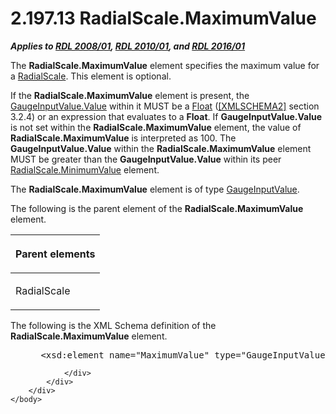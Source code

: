 <html dir="LTR" xmlns:mshelp="http://msdn.microsoft.com/mshelp" xmlns:ddue="http://ddue.schemas.microsoft.com/authoring/2003/5" xmlns:xlink="http://www.w3.org/1999/xlink" xmlns:tool="http://www.microsoft.com/tooltip">
    <head>
        <meta http-equiv="Content-Type" content="text/html; CHARSET=utf-8"></meta>
        <meta name="save" content="history"></meta>
        <title>2.197.13 RadialScale.MaximumValue</title>
        <xml>
            <mshelp:toctitle title="2.197.13 RadialScale.MaximumValue"></mshelp:toctitle>
            <mshelp:rltitle title="[MS-RDL]: RadialScale.MaximumValue"></mshelp:rltitle>
            <mshelp:keyword index="A" term="04ce094c-b4a6-40ee-88a5-6f5f940f4fa8"></mshelp:keyword>
            <mshelp:attr name="DCSext.ContentType" value="open specification"></mshelp:attr>
            <mshelp:attr name="AssetID" value="04ce094c-b4a6-40ee-88a5-6f5f940f4fa8"></mshelp:attr>
            <mshelp:attr name="TopicType" value="kbRef"></mshelp:attr>
            <mshelp:attr name="DCSext.Title" value="[MS-RDL]: RadialScale.MaximumValue" />
        </xml>
    </head>
    <body>
        <div id="header">
            <h1 class="heading">2.197.13 RadialScale.MaximumValue</h1>
        </div>
        <div id="mainSection">
            <div id="mainBody">
                <div id="allHistory" class="saveHistory"></div>
                <div id="sectionSection0" class="section" name="collapseableSection">
                    

<p><b><i>Applies to </i></b><a href="1e855f94-4617-47e4-b89e-0856c6cb420f.html"><b><i>RDL 2008/01</i></b></a><b><i>,
</i></b><a href="3428e690-a348-4ec7-8a6a-8efb42d2cdee.html"><b><i>RDL 2010/01</i></b></a><b><i>,
and </i></b><a href="52ce3983-2bfc-4e72-9359-42aaf5fe4509.html"><b><i>RDL 2016/01</i></b></a></p>

<p>The <b>RadialScale.MaximumValue</b> element specifies the
maximum value for a <a href="86468d9f-c561-4b50-a689-5dfccfde8495.html">RadialScale</a>.
This element is optional.</p>

<p>If the <b>RadialScale.MaximumValue</b> element is present,
the <a href="06a94f35-767a-4bd5-8a05-f54d1f6831e2.html">GaugeInputValue.Value</a>
within it MUST be a <a href="c7d0946f-992e-4abc-a304-09b53e030692.html">Float</a>
(<a href="https://go.microsoft.com/fwlink/?LinkId=90610">[XMLSCHEMA2]</a>
section 3.2.4) or an expression that evaluates to a <b>Float</b>. If <b>GaugeInputValue.Value</b>
is not set within the <b>RadialScale.MaximumValue</b> element, the value of <b>RadialScale.MaximumValue</b>
is interpreted as 100. The <b>GaugeInputValue.Value</b> within the <b>RadialScale.MaximumValue</b>
element MUST be greater than the <b>GaugeInputValue.Value</b> within its peer <a href="ecb875d8-630b-46fb-b060-b35188c1fed9.html">RadialScale.MinimumValue</a>
element.</p>

<p>The <b>RadialScale.MaximumValue</b> element is of type <a href="9463d0dc-2309-420e-994e-47562e7670a1.html">GaugeInputValue</a>.</p>

<p>The following is the parent element of the <b>RadialScale.MaximumValue</b>
element.</p>

<table>
 <thead>
  <tr>
   <th>
   <p>Parent elements</p>
   </th>
  </tr>
 </thead>
 <tr>
  <td>
  <p>RadialScale </p>
  </td>
 </tr>
</table>

<p>The following is the XML Schema definition of the <b>RadialScale.MaximumValue</b>
element.           </p>

<dl>
<dd>
<div><pre> &lt;xsd:element name=&quot;MaximumValue&quot; type=&quot;GaugeInputValueType&quot; minOccurs=&quot;0&quot; /&gt;
</pre></div>
</dd></dl>


                </div>
            </div>
        </div>
    </body>
</html>